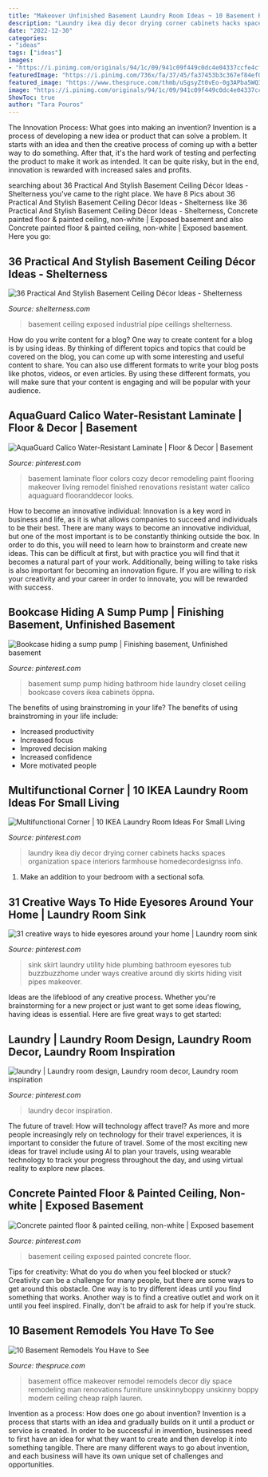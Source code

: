 ```yaml
---
title: "Makeover Unfinished Basement Laundry Room Ideas ~ 10 Basement Remodels You Have To See"
description: "Laundry ikea diy decor drying corner cabinets hacks spaces organization space interiors farmhouse homedecordesignss info"
date: "2022-12-30"
categories:
- "ideas"
tags: ["ideas"]
images:
- "https://i.pinimg.com/originals/94/1c/09/941c09f449c0dc4e04337ccfe4cf4d9a.jpg"
featuredImage: "https://i.pinimg.com/736x/fa/37/45/fa37453b3c367ef84ef0617b06810822--house-interiors-laundry-room-ideas-diy-ikea-hacks.jpg"
featured_image: "https://www.thespruce.com/thmb/uSgsyZt0vEo-0g3APba5WQ3FNqg=/1421x850/filters:fill(auto,1)/BasementRemodelAfterUnskinnyBoppy-5b419fa3c9e77c0037d14add.jpg"
image: "https://i.pinimg.com/originals/94/1c/09/941c09f449c0dc4e04337ccfe4cf4d9a.jpg"
ShowToc: true
author: "Tara Pouros"
---
```



The Innovation Process: What goes into making an invention?
Invention is a process of developing a new idea or product that can solve a problem. It starts with an idea and then the creative process of coming up with a better way to do something. After that, it's the hard work of testing and perfecting the product to make it work as intended. It can be quite risky, but in the end, innovation is rewarded with increased sales and profits.

	

		
searching about 36 Practical And Stylish Basement Ceiling Décor Ideas - Shelterness you've came to the right place. We have 8 Pics about 36 Practical And Stylish Basement Ceiling Décor Ideas - Shelterness like 36 Practical And Stylish Basement Ceiling Décor Ideas - Shelterness, Concrete painted floor &amp; painted ceiling, non-white | Exposed basement and also Concrete painted floor &amp; painted ceiling, non-white | Exposed basement. Here you go:
		
    
## 36 Practical And Stylish Basement Ceiling Décor Ideas - Shelterness

<img loading=lazy src="https://i.shelterness.com/2016/05/26-industrial-pipe-exposed-basement-ceiling.jpg" onerror="this.onerror=null;this.src='https://tse1.mm.bing.net/th?id=OIP.osE7ebNhC9PPGOQDZKapDQHaKs&amp;pid=15.1';" alt="36 Practical And Stylish Basement Ceiling Décor Ideas - Shelterness">

_Source: shelterness.com_

>basement ceiling exposed industrial pipe ceilings shelterness. 

	

How do you write content for a blog?
One way to create content for a blog is by using ideas. By thinking of different topics and topics that could be covered on the blog, you can come up with some interesting and useful content to share. You can also use different formats to write your blog posts like photos, videos, or even articles. By using these different formats, you will make sure that your content is engaging and will be popular with your audience.

    
## AquaGuard Calico Water-Resistant Laminate | Floor &amp; Decor | Basement

<img loading=lazy src="https://i.pinimg.com/originals/94/1c/09/941c09f449c0dc4e04337ccfe4cf4d9a.jpg" onerror="this.onerror=null;this.src='https://tse2.mm.bing.net/th?id=OIP.oi5oal-1j0mdZUfHgdZHJAHaJ4&amp;pid=15.1';" alt="AquaGuard Calico Water-Resistant Laminate | Floor &amp; Decor | Basement">

_Source: pinterest.com_

>basement laminate floor colors cozy decor remodeling paint flooring makeover living remodel finished renovations resistant water calico aquaguard flooranddecor looks. 

	

How to become an innovative individual:
Innovation is a key word in business and life, as it is what allows companies to succeed and individuals to be their best. There are many ways to become an innovative individual, but one of the most important is to be constantly thinking outside the box. In order to do this, you will need to learn how to brainstorm and create new ideas. This can be difficult at first, but with practice you will find that it becomes a natural part of your work. Additionally, being willing to take risks is also important for becoming an innovation figure. If you are willing to risk your creativity and your career in order to innovate, you will be rewarded with success.

    
## Bookcase Hiding A Sump Pump | Finishing Basement, Unfinished Basement

<img loading=lazy src="https://i.pinimg.com/originals/ea/cf/76/eacf76c9f9cccb561152f6b42e8d50c1.jpg" onerror="this.onerror=null;this.src='https://tse2.mm.bing.net/th?id=OIP.qea4mNm5fDuDPRa1lzZTzQHaJ4&amp;pid=15.1';" alt="Bookcase hiding a sump pump | Finishing basement, Unfinished basement">

_Source: pinterest.com_

>basement sump pump hiding bathroom hide laundry closet ceiling bookcase covers ikea cabinets öppna. 

	

The benefits of using brainstroming in your life?
The benefits of using brainstroming in your life include: 
- Increased productivity 
- Increased focus 
- Improved decision making 
- Increased confidence 
- More motivated people

    
## Multifunctional Corner | 10 IKEA Laundry Room Ideas For Small Living

<img loading=lazy src="https://i.pinimg.com/736x/fa/37/45/fa37453b3c367ef84ef0617b06810822--house-interiors-laundry-room-ideas-diy-ikea-hacks.jpg" onerror="this.onerror=null;this.src='https://tse3.mm.bing.net/th?id=OIP.bSWfSNmdKN0jTt_rK-WYtgHaMF&amp;pid=15.1';" alt="Multifunctional Corner | 10 IKEA Laundry Room Ideas For Small Living">

_Source: pinterest.com_

>laundry ikea diy decor drying corner cabinets hacks spaces organization space interiors farmhouse homedecordesignss info. 

	

1. Make an addition to your bedroom with a sectional sofa.

    
## 31 Creative Ways To Hide Eyesores Around Your Home | Laundry Room Sink

<img loading=lazy src="https://i.pinimg.com/736x/9d/ee/a4/9deea47bd4df2d97770187b8f554a1dd--sink-skirt-.jpg" onerror="this.onerror=null;this.src='https://tse2.mm.bing.net/th?id=OIP.OItlqmIWBmk1yaynpvR-yAHaMX&amp;pid=15.1';" alt="31 creative ways to hide eyesores around your home | Laundry room sink">

_Source: pinterest.com_

>sink skirt laundry utility hide plumbing bathroom eyesores tub buzzbuzzhome under ways creative around diy skirts hiding visit pipes makeover. 

	

Ideas are the lifeblood of any creative process. Whether you're brainstorming for a new project or just want to get some ideas flowing, having ideas is essential. Here are five great ways to get started: 

    
## Laundry | Laundry Room Design, Laundry Room Decor, Laundry Room Inspiration

<img loading=lazy src="https://i.pinimg.com/736x/ab/2e/18/ab2e18876f5df8194b2beab52512ad29.jpg" onerror="this.onerror=null;this.src='https://tse4.mm.bing.net/th?id=OIP.KM9LNmjj2KnUJYQqNC1-LgHaLH&amp;pid=15.1';" alt="laundry | Laundry room design, Laundry room decor, Laundry room inspiration">

_Source: pinterest.com_

>laundry decor inspiration. 

	

The future of travel: How will technology affect travel?
As more and more people increasingly rely on technology for their travel experiences, it is important to consider the future of travel. Some of the most exciting new ideas for travel include using AI to plan your travels, using wearable technology to track your progress throughout the day, and using virtual reality to explore new places.

    
## Concrete Painted Floor &amp; Painted Ceiling, Non-white | Exposed Basement

<img loading=lazy src="https://i.pinimg.com/736x/6d/83/71/6d8371f281332fe77a66b45b5ffcc247.jpg" onerror="this.onerror=null;this.src='https://tse4.mm.bing.net/th?id=OIP.yu9NP7ljZfMC7NJzXdoiRgHaE7&amp;pid=15.1';" alt="Concrete painted floor &amp; painted ceiling, non-white | Exposed basement">

_Source: pinterest.com_

>basement ceiling exposed painted concrete floor. 

	

Tips for creativity: What do you do when you feel blocked or stuck?
Creativity can be a challenge for many people, but there are some ways to get around this obstacle. One way is to try different ideas until you find something that works. Another way is to find a creative outlet and work on it until you feel inspired. Finally, don't be afraid to ask for help if you're stuck.

    
## 10 Basement Remodels You Have To See

<img loading=lazy src="https://www.thespruce.com/thmb/uSgsyZt0vEo-0g3APba5WQ3FNqg=/1421x850/filters:fill(auto,1)/BasementRemodelAfterUnskinnyBoppy-5b419fa3c9e77c0037d14add.jpg" onerror="this.onerror=null;this.src='https://tse4.mm.bing.net/th?id=OIP.G95L2BI19iG1OQWsn7OsjQHaEb&amp;pid=15.1';" alt="10 Basement Remodels You Have to See">

_Source: thespruce.com_

>basement office makeover remodel remodels decor diy space remodeling man renovations furniture unskinnyboppy unskinny boppy modern ceiling cheap ralph lauren. 

	

Invention as a process: How does one go about invention?
Invention is a process that starts with an idea and gradually builds on it until a product or service is created. In order to be successful in invention, businesses need to first have an idea for what they want to create and then develop it into something tangible. There are many different ways to go about invention, and each business will have its own unique set of challenges and opportunities.

